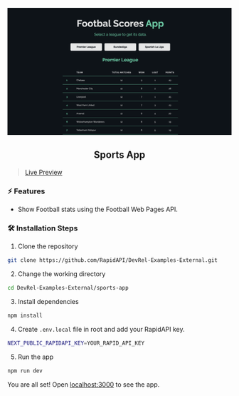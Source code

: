![cover](assets/cover.png)

<div align="center">
	<h2>Sports App</h2>
</div>

> [Live Preview](https://rapidapi-example-sports-app.vercel.app/)

### ⚡️ Features

- Show Football stats using the Football Web Pages API.

### 🛠️ Installation Steps

1. Clone the repository

```bash
git clone https://github.com/RapidAPI/DevRel-Examples-External.git
```

2. Change the working directory

```bash
cd DevRel-Examples-External/sports-app
```

3. Install dependencies

```bash
npm install
```

4. Create `.env.local` file in root and add your RapidAPI key.

```bash
NEXT_PUBLIC_RAPIDAPI_KEY=YOUR_RAPID_API_KEY
```

5. Run the app

```bash
npm run dev
```

You are all set! Open [localhost:3000](http://localhost:3000/) to see the app.
